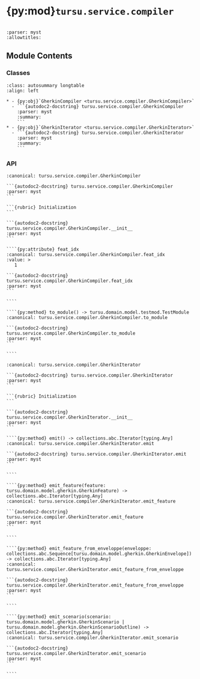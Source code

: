 # {py:mod}`tursu.service.compiler`

```{py:module} tursu.service.compiler
```

```{autodoc2-docstring} tursu.service.compiler
:parser: myst
:allowtitles:
```

## Module Contents

### Classes

````{list-table}
:class: autosummary longtable
:align: left

* - {py:obj}`GherkinCompiler <tursu.service.compiler.GherkinCompiler>`
  - ```{autodoc2-docstring} tursu.service.compiler.GherkinCompiler
    :parser: myst
    :summary:
    ```
* - {py:obj}`GherkinIterator <tursu.service.compiler.GherkinIterator>`
  - ```{autodoc2-docstring} tursu.service.compiler.GherkinIterator
    :parser: myst
    :summary:
    ```
````

### API

`````{py:class} GherkinCompiler(doc: tursu.domain.model.gherkin.GherkinDocument, registry: tursu.runtime.registry.Tursu)
:canonical: tursu.service.compiler.GherkinCompiler

```{autodoc2-docstring} tursu.service.compiler.GherkinCompiler
:parser: myst
```

```{rubric} Initialization
```

```{autodoc2-docstring} tursu.service.compiler.GherkinCompiler.__init__
:parser: myst
```

````{py:attribute} feat_idx
:canonical: tursu.service.compiler.GherkinCompiler.feat_idx
:value: >
   1

```{autodoc2-docstring} tursu.service.compiler.GherkinCompiler.feat_idx
:parser: myst
```

````

````{py:method} to_module() -> tursu.domain.model.testmod.TestModule
:canonical: tursu.service.compiler.GherkinCompiler.to_module

```{autodoc2-docstring} tursu.service.compiler.GherkinCompiler.to_module
:parser: myst
```

````

`````

`````{py:class} GherkinIterator(doc: tursu.domain.model.gherkin.GherkinDocument)
:canonical: tursu.service.compiler.GherkinIterator

```{autodoc2-docstring} tursu.service.compiler.GherkinIterator
:parser: myst
```

```{rubric} Initialization
```

```{autodoc2-docstring} tursu.service.compiler.GherkinIterator.__init__
:parser: myst
```

````{py:method} emit() -> collections.abc.Iterator[typing.Any]
:canonical: tursu.service.compiler.GherkinIterator.emit

```{autodoc2-docstring} tursu.service.compiler.GherkinIterator.emit
:parser: myst
```

````

````{py:method} emit_feature(feature: tursu.domain.model.gherkin.GherkinFeature) -> collections.abc.Iterator[typing.Any]
:canonical: tursu.service.compiler.GherkinIterator.emit_feature

```{autodoc2-docstring} tursu.service.compiler.GherkinIterator.emit_feature
:parser: myst
```

````

````{py:method} emit_feature_from_enveloppe(enveloppe: collections.abc.Sequence[tursu.domain.model.gherkin.GherkinEnvelope]) -> collections.abc.Iterator[typing.Any]
:canonical: tursu.service.compiler.GherkinIterator.emit_feature_from_enveloppe

```{autodoc2-docstring} tursu.service.compiler.GherkinIterator.emit_feature_from_enveloppe
:parser: myst
```

````

````{py:method} emit_scenario(scenario: tursu.domain.model.gherkin.GherkinScenario | tursu.domain.model.gherkin.GherkinScenarioOutline) -> collections.abc.Iterator[typing.Any]
:canonical: tursu.service.compiler.GherkinIterator.emit_scenario

```{autodoc2-docstring} tursu.service.compiler.GherkinIterator.emit_scenario
:parser: myst
```

````

`````
